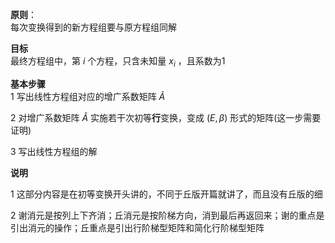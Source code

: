 **原则**：    
每次变换得到的新方程组要与原方程组同解    
    
**目标**    
最终方程组中，第 $i$ 个方程，只含未知量 $x_i$ ，且系数为1    
    
**基本步骤**    
1 写出线性方程组对应的增广系数矩阵 $\widetilde{A}$     
    
2 对增广系数矩阵 $\widetilde{A}$ 实施若干次初等**行**变换，变成 $(E,\beta)$ 形式的矩阵(这一步需要证明)    
    
3 写出线性方程组的解    
    
**说明**    
    
1 这部分内容是在初等变换开头讲的，不同于丘版开篇就讲了，而且没有丘版的细    
    
2 谢消元是按列上下齐消；丘消元是按阶梯方向，消到最后再返回来；谢的重点是引出消元的操作；丘重点是引出行阶梯型矩阵和简化行阶梯型矩阵    
